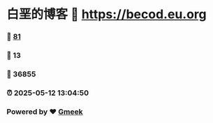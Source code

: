 # 白垩的博客 :link: https://becod.eu.org 
### :page_facing_up: [81](https://becod.eu.org/tag.html) 
### :speech_balloon: 13 
### :hibiscus: 36855 
### :alarm_clock: 2025-05-12 13:04:50 
### Powered by :heart: [Gmeek](https://github.com/Meekdai/Gmeek)
